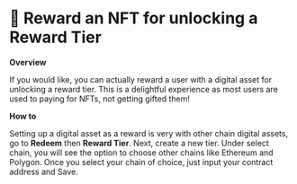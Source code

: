 # 🔆 Reward an NFT for unlocking a Reward Tier

**Overview**

If you would like, you can actually reward a user with a digital asset for unlocking a reward tier. This is a delightful experience as most users are used to paying for NFTs, not getting gifted them!

**How to**

Setting up a digital asset as a reward is very with other chain digital assets, go to **Redeem** then **Reward Tier**. Next, create a new tier. Under select chain, you will see the option to choose other chains like Ethereum and Polygon. Once you select your chain of choice, just input your contract address and Save.
